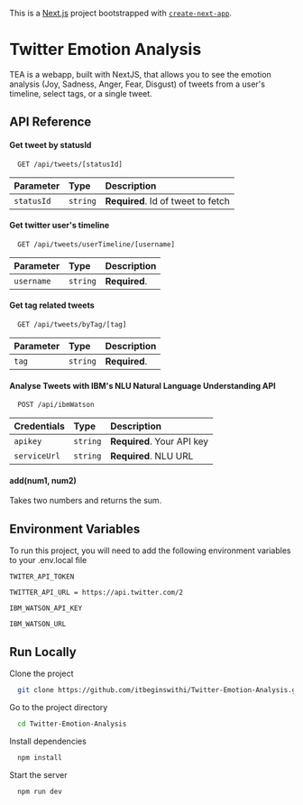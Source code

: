 This is a [Next.js](https://nextjs.org/) project bootstrapped with [`create-next-app`](https://github.com/vercel/next.js/tree/canary/packages/create-next-app).

# Twitter Emotion Analysis

TEA is a webapp, built with NextJS, that allows you to see the emotion analysis (Joy, Sadness, Anger, Fear, Disgust) of tweets from a user's timeline, select tags, or a single tweet.

## API Reference

#### Get tweet by statusId

```http
  GET /api/tweets/[statusId]
```
| Parameter | Type     | Description                       |
| :-------- | :------- | :-------------------------------- |
| `statusId` | `string` | **Required**. Id of tweet to fetch |

#### Get twitter user's timeline

```http
  GET /api/tweets/userTimeline/[username]
```
| Parameter | Type     | Description                       |
| :-------- | :------- | :-------------------------------- |
| `username` | `string` | **Required**. |

#### Get tag related tweets

```http
  GET /api/tweets/byTag/[tag]
```
| Parameter | Type     | Description                       |
| :-------- | :------- | :-------------------------------- |
| `tag`      | `string` | **Required**.|

#### Analyse Tweets with IBM's NLU Natural Language Understanding API
```http
  POST /api/ibmWatson
```

| Credentials | Type     | Description                |
| :-------- | :------- | :------------------------- |
| `apikey` | `string` | **Required**. Your API key |
| `serviceUrl` | `string` | **Required**. NLU URL |


#### add(num1, num2)

Takes two numbers and returns the sum.


## Environment Variables

To run this project, you will need to add the following 
environment variables to your .env.local file

`TWITER_API_TOKEN`

`TWITTER_API_URL = https://api.twitter.com/2`

`IBM_WATSON_API_KEY`

`IBM_WATSON_URL`


## Run Locally

Clone the project

```bash
  git clone https://github.com/itbeginswithi/Twitter-Emotion-Analysis.git
```

Go to the project directory

```bash
  cd Twitter-Emotion-Analysis
```

Install dependencies

```bash
  npm install
```

Start the server

```bash
  npm run dev
```
